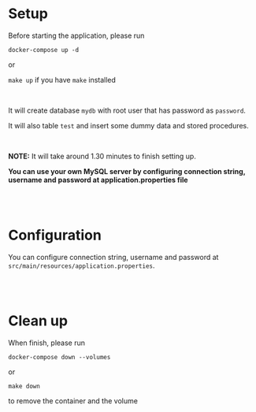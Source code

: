 # Setup

Before starting the application, please run

`docker-compose up -d`

or

`make up` if you have `make` installed

<br>

It will create database `mydb` with root user that has password as `password`.

It will also table `test` and insert some dummy data and stored procedures.

<br>

**NOTE:** It will take around 1.30 minutes to finish setting up.

**You can use your own MySQL server by configuring connection string, username and password at application.properties file**

<br>
<br>

# Configuration

You can configure connection string, username and password at `src/main/resources/application.properties`.

<br>
<br>

# Clean up

When finish, please run

`docker-compose down --volumes`

or

`make down`

to remove the container and the volume

<br>
<br>
